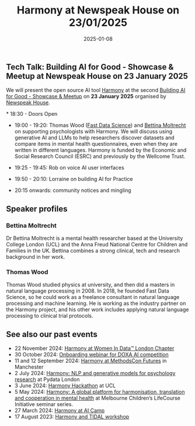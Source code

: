 ﻿---
title: "Harmony at Newspeak House on 23/01/2025"
description: "We will present Harmony at Newspeak House"
date: "2025-01-08"
categories: 
  - "psychology-ai-tool"
  - "events"
# youtube: "C7SQdLPR6gs"
image: "/images/newspeak.png"
url: "/psychology-ai-tool/newspeak-house/"
---

## Tech Talk: Building AI for Good - Showcase & Meetup at Newspeak House on 23 January 2025


We will present the open source AI tool [Harmony](/ai-in-research/harmony-wellcome-data-prize/) at the second [Building AI for Good - Showcase & Meetup](https://lu.ma/3f5h3k5m?tk=S5SF8q) on **23 January 2025**  organised by [Newspeak House](https://newspeak.house/).




​* 18:30 - Doors Open

* ​19:00 - 19:20: Thomas Wood ([Fast Data Science](https://fastdatascience.com/ai-in-research/newspeak-house/)) and [Bettina Moltrecht](https://profiles.ucl.ac.uk/60736-bettina-moltrecht) on supporting psychologists with Harmony. We will discuss using generative AI and LLMs to help researchers discover datasets and compare items in mental health questionnaires, even when they are written in different languages. Harmony is funded by the Economic and Social Research Council (ESRC) and previously by the Wellcome Trust.

* ​19:25 - 19:45: Rob on voice AI user interfaces

* ​19:50 - 20:10: Lorraine on building AI for Practice

* ​20:15 onwards: community notices and mingling





## Speaker profiles

### Bettina Moltrecht

Dr Bettina Moltrecht is a mental health researcher based at the University College London (UCL) and the Anna Freud National Centre for Children and Families in the UK. Bettina combines a strong clinical, tech and research background in her work.

### Thomas Wood

Thomas Wood studied physics at university, and then did a masters in natural language processing in 2008. In 2018, he founded Fast Data Science, so he could work as a freelance consultant in natural language processing and machine learning. He is working as the industry partner on the Harmony project, and his other work includes applying natural language processing to clinical trial protocols.



## See also our past events

* 22 November 2024: [Harmony at Women In Data™️ London Chapter](/open-source-for-social-science/women-in-data/)
* 30 October 2024: [Onboarding webinar for DOXA AI competition](/doxa/)
* 11 and 12 September 2024: [Harmony at MethodsCon Futures](/ai-in-mental-health/harmony-at-methodscon-futures/
) in Manchester
* 2 July 2024: [Harmony: NLP and generative models for psychology research](/open-source-for-social-science/pydata-meetup/)  at Pydata London
* 3 June 2024: [Harmony Hackathon](/open-source-for-social-science/hackathon/) at UCL
* 5 May 2024: [Harmony: A global platform for harmonisation, translation and cooperation in mental health](/ai-in-mental-health/harmony-at-lifecourse-seminar/) at  Melbourne Children’s LifeCourse Initiative seminar series.
* 27 March 2024: [Harmony at AI Camp](/psychology-ai-tool/aicamp-meetup/)
* 17 August 2023: [Harmony and TIDAL workshop](/ai-in-mental-health/harmony-and-tidal-workshop)
